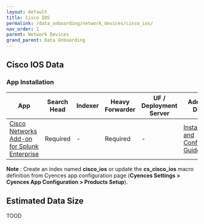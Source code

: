 ```yaml
---
layout: default
title: Cisco IOS
permalink: /data_onboarding/network_devices/cisco_ios/
nav_order: 1
parent: Network Devices
grand_parent: Data Onboarding
---
```


## Cisco IOS Data

### App Installation

| App |  Search Head  | Indexer | Heavy Forwarder | UF / Deployment Server | Additional Details |
| ---- | ------ | ------------ | -------------- | -------------------- | ------ |
| [Cisco Networks Add-on for Splunk Enterprise](https://splunkbase.splunk.com/app/1467/) | Required | - | Required | - | [Installation and Configuration Guide](https://splunkbase.splunk.com/app/1467/#/details) |


**Note** : Create an index named **cisco_ios** or update the **cs_cisco_ios** macro definition from Cyences app configuration page (**Cyences Settings > Cyences App Configuration > Products Setup**).


## Estimated Data Size
TOOD